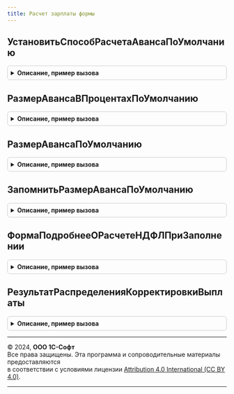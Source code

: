 ```yaml
---
title: Расчет зарплаты формы
---
```



## УстановитьСпособРасчетаАвансаПоУмолчанию
<details style="margin: 1em 0; padding: 0.5em; border: 1px solid #ccc; border-radius: 6px;">

<summary style="font-weight: bold; cursor: pointer;">Описание, пример вызова</summary>

```bsl

// Заполняет ранее сохраненный способ расчета аванса
//
// Параметры:
//		СпособРасчетаАванса	- реквизит объекта или управляемой формы, который заполняется
//								ранее сохраненным способом расчета аванса.
//
Процедура УстановитьСпособРасчетаАвансаПоУмолчанию(СпособРасчетаАванса) Экспорт
```

Пример вызова
```bsl
РасчетЗарплатыФормы.УстановитьСпособРасчетаАвансаПоУмолчанию(СпособРасчетаАванса) 
```
</details>

## РазмерАвансаВПроцентахПоУмолчанию
<details style="margin: 1em 0; padding: 0.5em; border: 1px solid #ccc; border-radius: 6px;">

<summary style="font-weight: bold; cursor: pointer;">Описание, пример вызова</summary>

```bsl

// Возвращает размер аванса в процентах по умолчанию, сохраненный в настройках пользователя.
//
// Параметры:
//		Организация			- СправочникСсылка.Организации
//
// Возвращаемое значение:
//		Число
//
Функция РазмерАвансаВПроцентахПоУмолчанию(Организация) Экспорт
```

Пример вызова
```bsl
Результат = РасчетЗарплатыФормы.РазмерАвансаВПроцентахПоУмолчанию(Организация) 
```
</details>

## РазмерАвансаПоУмолчанию
<details style="margin: 1em 0; padding: 0.5em; border: 1px solid #ccc; border-radius: 6px;">

<summary style="font-weight: bold; cursor: pointer;">Описание, пример вызова</summary>

```bsl

// Возвращает размер аванса по умолчанию, сохраненный в настройках пользователя.
//
// Параметры:
//		Организация			- СправочникСсылка.Организации
//		СпособРасчетаАванса	- ПеречислениеСсылка.СпособыРасчетаАванса
//
// Возвращаемое значение:
//		Число
//
Функция РазмерАвансаПоУмолчанию(Организация, СпособРасчетаАванса) Экспорт
```

Пример вызова
```bsl
Результат = РасчетЗарплатыФормы.РазмерАвансаПоУмолчанию(Организация, СпособРасчетаАванса) 
```
</details>

## ЗапомнитьРазмерАвансаПоУмолчанию
<details style="margin: 1em 0; padding: 0.5em; border: 1px solid #ccc; border-radius: 6px;">

<summary style="font-weight: bold; cursor: pointer;">Описание, пример вызова</summary>

```bsl

// Сохраняет в настройках пользователя размер аванса в процентах.
//
// Параметры:
//		РазмерАванса		- Число
//		Организация			- СправочникСсылка.Организации
//		СпособРасчетаАванса	- ПеречислениеСсылка.СпособыРасчетаАванса
//
Процедура ЗапомнитьРазмерАвансаПоУмолчанию(РазмерАванса, Организация, СпособРасчетаАванса) Экспорт
```

Пример вызова
```bsl
РасчетЗарплатыФормы.ЗапомнитьРазмерАвансаПоУмолчанию(РазмерАванса, Организация, СпособРасчетаАванса) 
```
</details>

## ФормаПодробнееОРасчетеНДФЛПриЗаполнении
<details style="margin: 1em 0; padding: 0.5em; border: 1px solid #ccc; border-radius: 6px;">

<summary style="font-weight: bold; cursor: pointer;">Описание, пример вызова</summary>

```bsl

Процедура ФормаПодробнееОРасчетеНДФЛПриЗаполнении(Форма) Экспорт
```

Пример вызова
```bsl
РасчетЗарплатыФормы.ФормаПодробнееОРасчетеНДФЛПриЗаполнении(Форма) 
```
</details>

## РезультатРаспределенияКорректировкиВыплаты
<details style="margin: 1em 0; padding: 0.5em; border: 1px solid #ccc; border-radius: 6px;">

<summary style="font-weight: bold; cursor: pointer;">Описание, пример вызова</summary>

```bsl

Функция РезультатРаспределенияКорректировкиВыплаты(РаспределениеРезультатовУдержаний, ИдентификаторСтроки) Экспорт
```

Пример вызова
```bsl
Результат = РасчетЗарплатыФормы.РезультатРаспределенияКорректировкиВыплаты(РаспределениеРезультатовУдержаний, ИдентификаторСтроки) 
```
</details>

---

© 2024, **ООО 1С-Софт**  
Все права защищены. Эта программа и сопроводительные материалы предоставляются  
в соответствии с условиями лицензии [Attribution 4.0 International (CC BY 4.0)](https://creativecommons.org/licenses/by/4.0/legalcode).

---
